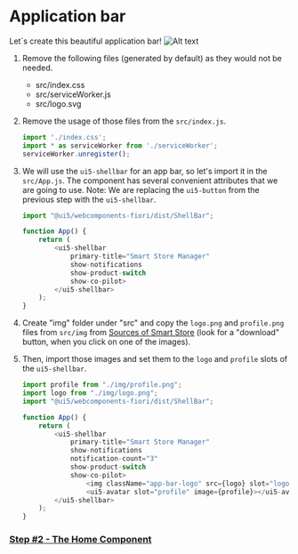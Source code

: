 # Application bar

Let`s create this beautiful application bar!
![Alt text](./step1.png?raw=true "App bar")

1. Remove the following files (generated by default) as they would not be needed.
	- src/index.css
	- src/serviceWorker.js
	- src/logo.svg

2. Remove the usage of those files from the ```src/index.js```.

	```js 
	import './index.css';
	import * as serviceWorker from './serviceWorker';
	serviceWorker.unregister();
	```

3. We will use the `ui5-shellbar` for an app bar, so let's import it in the `src/App.js`. The component has several convenient attributes that we are going to use.
Note: We are replacing the `ui5-button` from the previous step with the `ui5-shellbar`.

	```js 
	import "@ui5/webcomponents-fiori/dist/ShellBar";

	function App() {
		return (
			<ui5-shellbar
				primary-title="Smart Store Manager"
				show-notifications
				show-product-switch
				show-co-pilot>
			</ui5-shellbar>
		);
	}
	```

4. Create "img" folder under "src" and copy the `logo.png` and `profile.png` files from `src/img` from [Sources of Smart Store](https://github.com/ilhan007/ui5con-app/tree/master/src/img) (look for a "download" button, when you click on one of the images).

5. Then, import those images and set them to the `logo` and `profile` slots of the `ui5-shellbar`.

	```js 
	import profile from "./img/profile.png";
	import logo from "./img/logo.png";
	import "@ui5/webcomponents-fiori/dist/ShellBar";

	function App() {
		return (
			<ui5-shellbar
				primary-title="Smart Store Manager"
				show-notifications
				notification-count="3"
				show-product-switch
				show-co-pilot>
					<img className="app-bar-logo" src={logo} slot="logo"/>
					<ui5-avatar slot="profile" image={profile}></ui5-avatar>
			</ui5-shellbar>
		);
	}
	```

### [Step #2 - The Home Component](./Step2_The_Home_Component.md)
